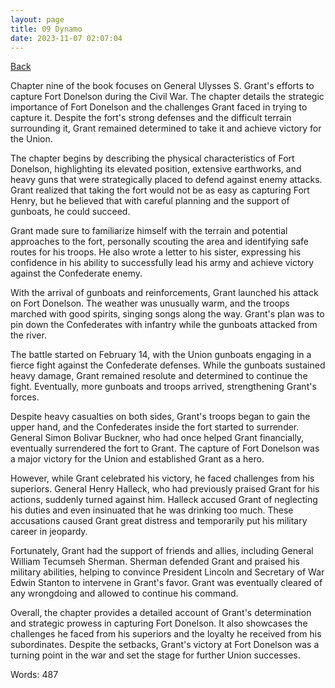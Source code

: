 ```yaml
---
layout: page
title: 09 Dynamo
date: 2023-11-07 02:07:04
---
```


[Back](./)


Chapter nine of the book focuses on General Ulysses S. Grant's efforts to capture Fort Donelson during the Civil War. The chapter details the strategic importance of Fort Donelson and the challenges Grant faced in trying to capture it. Despite the fort's strong defenses and the difficult terrain surrounding it, Grant remained determined to take it and achieve victory for the Union.

The chapter begins by describing the physical characteristics of Fort Donelson, highlighting its elevated position, extensive earthworks, and heavy guns that were strategically placed to defend against enemy attacks. Grant realized that taking the fort would not be as easy as capturing Fort Henry, but he believed that with careful planning and the support of gunboats, he could succeed.

Grant made sure to familiarize himself with the terrain and potential approaches to the fort, personally scouting the area and identifying safe routes for his troops. He also wrote a letter to his sister, expressing his confidence in his ability to successfully lead his army and achieve victory against the Confederate enemy.

With the arrival of gunboats and reinforcements, Grant launched his attack on Fort Donelson. The weather was unusually warm, and the troops marched with good spirits, singing songs along the way. Grant's plan was to pin down the Confederates with infantry while the gunboats attacked from the river.

The battle started on February 14, with the Union gunboats engaging in a fierce fight against the Confederate defenses. While the gunboats sustained heavy damage, Grant remained resolute and determined to continue the fight. Eventually, more gunboats and troops arrived, strengthening Grant's forces.

Despite heavy casualties on both sides, Grant's troops began to gain the upper hand, and the Confederates inside the fort started to surrender. General Simon Bolivar Buckner, who had once helped Grant financially, eventually surrendered the fort to Grant. The capture of Fort Donelson was a major victory for the Union and established Grant as a hero.

However, while Grant celebrated his victory, he faced challenges from his superiors. General Henry Halleck, who had previously praised Grant for his actions, suddenly turned against him. Halleck accused Grant of neglecting his duties and even insinuated that he was drinking too much. These accusations caused Grant great distress and temporarily put his military career in jeopardy.

Fortunately, Grant had the support of friends and allies, including General William Tecumseh Sherman. Sherman defended Grant and praised his military abilities, helping to convince President Lincoln and Secretary of War Edwin Stanton to intervene in Grant's favor. Grant was eventually cleared of any wrongdoing and allowed to continue his command.

Overall, the chapter provides a detailed account of Grant's determination and strategic prowess in capturing Fort Donelson. It also showcases the challenges he faced from his superiors and the loyalty he received from his subordinates. Despite the setbacks, Grant's victory at Fort Donelson was a turning point in the war and set the stage for further Union successes.

Words: 487